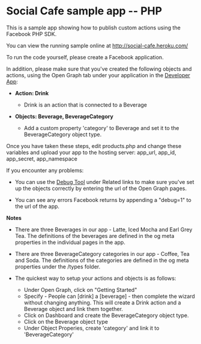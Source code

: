 Social Cafe sample app -- PHP
=============================

This is a sample app showing how to publish custom actions using the Facebook PHP SDK.

You can view the running sample online at http://social-cafe.heroku.com/

To run the code yourself, please create a Facebook application. 

In addition, please make sure that you've created the following objects and actions, using the Open Graph tab under your application in the [Developer App](https://developers.facebook.com/apps):

 * **Action: Drink** 
    * Drink is an action that is connected to a Beverage

 * **Objects: Beverage, BeverageCategory**
   * Add a custom property 'category' to Beverage and set it to the BeverageCategory object type.

 

Once you have taken these steps, edit products.php and change these variables and upload your app to the hosting server: app_url, app_id, app_secret, app_namespace




If you encounter any problems:

 * You can use the [Debug Tool](http://developers.facebook.com/tools/debug) under Related links to make sure you've set up the objects correctly by entering the url of the Open Graph pages.

 * You can see any errors Facebook returns by appending a "debug=1" to the url of the app.


**Notes**


 * There are three Beverages in our app - Latte, Iced Mocha and Earl Grey Tea. The definitions of the beverages are defined in the og meta properties in the individual pages in the app.

 * There are three BeverageCategory categories in our app - Coffee, Tea and Soda. The definitions of the categories are defined in the og meta properties under the /types folder.



 * The quickest way to setup your actions and objects is as follows:
   * Under Open Graph, click on "Getting Started"
   * Specify - People can [drink] a [beverage] - then complete the wizard without changing anything. This will create a Drink action and a Beverage object and link them together.
   * Click on Dashboard and create the BeverageCategory object type.
   * Click on the Beverage object type
   * Under Object Properies, create 'category' and link it to 'BeverageCategory'
